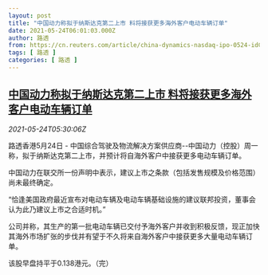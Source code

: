 ```yaml
---
layout: post
title: "中国动力称拟于纳斯达克第二上市 料将接获更多海外客户电动车辆订单"
date: 2021-05-24T06:01:03.000Z
author: 路透
from: https://cn.reuters.com/article/china-dynamics-nasdaq-ipo-0524-idCNKCS2D50BU
tags: [ 路透 ]
categories: [ 路透 ]
---
```

<!--1621836063000-->
[中国动力称拟于纳斯达克第二上市 料将接获更多海外客户电动车辆订单](https://cn.reuters.com/article/china-dynamics-nasdaq-ipo-0524-idCNKCS2D50BU)
------

<div>
<div><i>2021-05-24T05:30:06Z</i></div><p>路透香港5月24日 - 中国综合驾驶及物流解决方案供应商--中国动力（控股）周一称，拟于纳斯达克第二上市，并预计将自海外客户中接获更多电动车辆订单。</p><p>中国动力在联交所一份声明中表示，建议上市之条款（包括发售规模及价格范围）尚未最终确定。</p><p>“恰逢美国政府最近宣布对电动车辆及电动车辆基础设施的建议联邦投资，董事会认为此乃建议上市之合适时机。”</p><p>公司并称，其生产的第一批电动车辆已交付予海外客户并收到积极反馈，现正加快其海外市场扩张的步伐并有望于不久将来自海外客户中接获更多大量电动车辆订单。</p><p>该股早盘持平于0.138港元。（完）</p>
</div>
